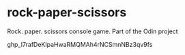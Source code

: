 # rock-paper-scissors
Rock. paper. scissors console game. Part of the Odin project

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
